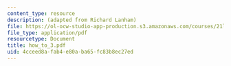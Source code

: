 ```yaml
---
content_type: resource
description: (adapted from Richard Lanham)
file: https://ol-ocw-studio-app-production.s3.amazonaws.com/courses/21l-007j-after-columbus-fall-2003/4cceed8afab4e80aba65fc83b8ec27ed_how_to_3.pdf
file_type: application/pdf
resourcetype: Document
title: how_to_3.pdf
uid: 4cceed8a-fab4-e80a-ba65-fc83b8ec27ed
---
```

